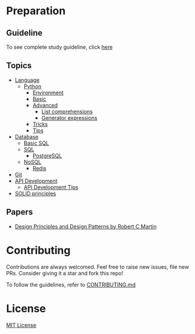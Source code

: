 # Preparation

## Guideline
To see complete study guideline, click [here](GUIDELINE.md)

## Topics
- [Language](./languages/)
    - [Python](./languages/Python/)
        - [Environment](./languages/Python/000_environment/)
        - [Basic](./languages/Python/001__basics/)
        - [Advanced](./languages/Python/002__advanced_topics/)
            - [List comprehensions](./languages/Python/002__advanced_topics/001__list_comprehensions/)
            - [Generator expressions](./languages/Python//002__advanced_topics/002__generator_expressions/)
        - [Tricks](./languages/Python/003__tricks/)
        - [Tips](./languages/Python/004__tips/)
- [Database](./Database/)
    - [Basic SQL](./Database/basic_queries/)
    - [SQL](./Database/SQL/)
        - [PostgreSQL](./Database/SQL/PostgreSQL/)
    - [NoSQL](./Database/NoSQL/)
        - [Redis](./Database/NoSQL/Redis/)
- [Git](./git/)
- [API Development](./API/)
    - [API Development Tips](./API/tips/)
- [SOLID principles](https://github.com/rkshaon/preparation/tree/master/SOLID_Principles)

## Papers
+ [Design Principles and Design Patterns by Robert C Martin](https://github.com/rkshaon/preparation/blob/master/Design_Patterns/DesignPrinciplesAndPatterns.pdf)

# Contributing
Contributions are always welcomed. Feel free to raise new issues, file new PRs. Consider giving it a star and fork this repo!

To follow the guidelines, refer to [CONTRIBUTING.md](./CONTRIBUTING.md)

# License
[MIT License](./LICENSE)
